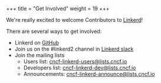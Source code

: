 +++
title = "Get Involved"
weight = 19
+++

We're really excited to welcome Contributors to [Linkerd](https://github.com/linkerd/linkerd2)!

There are several ways to get involved:

- Linkerd on [GitHub](https://github.com/linkerd/linkerd2)
- Join us on the #linkerd2 channel in [Linkerd slack](https://slack.linkerd.io/)
- Join the mailing lists
  - Users list: [cncf-linkerd-users@lists.cncf.io](https://lists.cncf.io/g/cncf-linkerd-users)
  - Developers list: [cncf-linkerd-dev@lists.cncf.io](https://lists.cncf.io/g/cncf-linkerd-dev)
  - Announcements: [cncf-linkerd-announce@lists.cncf.io](https://lists.cncf.io/g/cncf-linkerd-announce)
